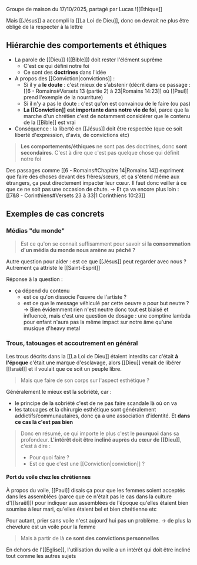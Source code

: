 Groupe de maison du 17/10/2025, partagé par Lucas 
![[Éthique]]

Mais [[Jésus]] a accompli la [[La Loi de Dieu]], donc on devrait ne plus être obligé de la respecter à la lettre
## Hiérarchie des comportements et éthiques
- La parole de [[Dieu]] ([[Bible]]) doit rester l'élément suprême
	- C'est ce qui défini notre foi
	- Ce sont des **doctrines** dans l'idée
- A propos des [[Conviction|convictions]] :
	- Si il y a **le doute** : c'est mieux de s'abstenir (décrit dans ce passage : [[6 - Romains#Versets 13 (partie 2) à 23|Romains 14:23]] où [[Paul]] prend l'exemple de la nourriture)
	- Si il n'y a pas le doute : c'est qu'on est convaincu de le faire (ou pas)
	- **La [[Conviction]] est importante dans notre vie de foi**, parce que la marche d'un chrétien c'est de notamment considérer que le contenu de la [[Bible]] est vrai
- Conséquence : la liberté en [[Jésus]] doit être respectée (que ce soit liberté d'expression, d'avis, de convictions etc)
>**Les comportements/éthiques** ne sont pas des doctrines, donc **sont secondaires**. C'est à dire que c'est pas quelque chose qui définit notre foi

Des passages comme [[6 - Romains#Chapitre 14|Romains 14]] expriment que faire des choses devant des frères/sœurs, et ça s'étend même aux étrangers, ça peut directement impacter leur cœur.
Il faut donc veiller à ce que ce ne soit pas une occasion de chute.
-> Et ça va encore plus loin : [[7&8 - Corinthiens#Versets 23 à 33|1 Corinthiens 10:23]]
## Exemples de cas concrets
### Médias "du monde" 
>Est ce qu'on se connait suffisamment pour savoir si **la consommation d'un média du monde nous amène au péché ?**

Autre question pour aider : est ce que [[Jésus]] peut regarder avec nous ? Autrement ça attriste le [[Saint-Esprit]]

Réponse à la question :
- ça dépend du contenu
	- est ce qu'on dissocie l'œuvre de l'artiste ?
	- est ce que le message véhiculé par cette oeuvre a pour but neutre ?
	  -> Bien évidemment rien n'est neutre donc tout est biaisé et influencé, mais c'est une question de dosage : une comptine lambda pour enfant n'aura pas la même impact sur notre âme qu'une musique d'heavy metal
### Trous, tatouages et accoutrement en général
Les trous décrits dans la [[La Loi de Dieu]] étaient interdits car c'était **à l'époque** c'était une marque d'esclavage, alors [[Dieu]] venait de libérer [[Israël]] et il voulait que ce soit un peuple libre.
>Mais que faire de son corps sur l'aspect esthétique ?

Généralement le mieux est la sobriété, car :
- le principe de la sobriété c'est de ne pas faire scandale là où on va
- les tatouages et la chirurgie esthétique sont généralement addictifs/communautaires, donc ça a une association d'identité. Et **dans ce cas là c'est pas bien**
>Donc en résumé, ce qui importe le plus c'est le **pourquoi** dans sa profondeur.
>**L'intérêt doit être incliné auprès du cœur de [[Dieu]]**, c'est à dire :
>- Pour quoi faire ?
>- Est ce que c'est une [[Conviction|conviction]] ?
#### Port du voile chez les chrétiennes
À propos du voile, [[Paul]] disais ça pour que les femmes soient acceptés dans les assemblées (parce que ce n'était pas le cas dans la culture d'[[Israël]]) pour indiquer aux assemblées de l'époque qu'elles étaient bien soumise à leur mari, qu'elles étaient bel et bien chrétienne etc

Pour autant, prier sans voile n'est aujourd'hui pas un problème.
-> de plus la chevelure est un voile pour la femme
>Mais à partir de là **ce sont des convictions personnelles**

En dehors de l'[[Eglise]], l'utilisation du voile a un intérêt qui doit être incliné tout comme les autres sujets